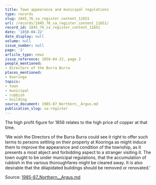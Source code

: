 ```yaml
---
title: Town appearance and municipal regulations
type: records
slug: 1845_76_sa_register_content_11651
url: /records/1845_76_sa_register_content_11651/
record_id: 1845_76_sa_register_content_11651
date: '1858-04-22'
date_display: null
volume: null
issue_number: null
page: '2'
article_type: news
issue_reference: 1858-04-22, page 2
people_mentioned:
- Directors of the Burra Burra
places_mentioned:
- Kooringa
topics:
- town
- municipal
- rubbish
- building
source_document: 1985-87_Northern__Argus.md
publication_slug: sa-register
---
```


The high profit figure for 1856 relates to the high price of copper at that time.

‘We wish the Directors of the Burra Burra could see it right to offer such terms to persons settling on their property at Kooringa as might induce them to improve the appearance and condition of the township, as it presents a most abject and forbidding aspect to a stranger visiting it.  The town ought to be under municipal regulations, that the accumulation of rubbish in the various thoroughfares might be cleared away.  It is also desirable that the dilapidated buildings should be removed or renovated.’


Source: [1985-87_Northern__Argus.md](/downloads/markdown/1985-87_Northern__Argus.md)
